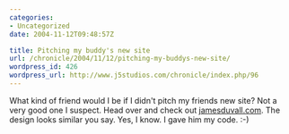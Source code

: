 ```yaml
--- 
categories:
- Uncategorized
date: 2004-11-12T09:48:57Z

title: Pitching my buddy's new site
url: /chronicle/2004/11/12/pitching-my-buddys-new-site/
wordpress_id: 426
wordpress_url: http://www.j5studios.com/chronicle/index.php/96
---
```


What kind of friend would I be if I didn't pitch my friends new site?  Not a very good one I suspect.  Head over and check out <a href="http://www.jamesduvall.com">jamesduvall.com</a>.  The design looks similar you say.  Yes, I know.  I gave him my code.  :-)

